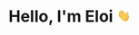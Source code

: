# Hello, I'm Eloi <img src="https://github.com/eloiberlinger1/eloiberlinger1/blob/main/assets/Hi.gif" width="24px">

